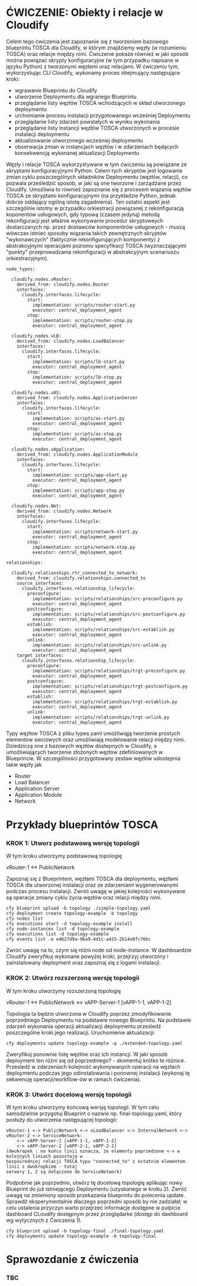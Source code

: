 # ĆWICZENIE: Obiekty i relacje w Cloudify
Celem tego ćwiczenia jest zapoznanie się z tworzeniem bazowego blueprintu TOSCA dla Cloudify, w którym znajdziemy węzły (w rozumieniu TOSCA) oraz relacje między nimi. Ćwiczenie pokaże również w jaki sposób można powiązać skrypty konfiguracyjne (w tym przypadku napisane w języku Python) z tworzonymi węzłami oraz relacjami. W ćwiczeniu tym, wykorzystując CLI Cloudify, wykonamy proces obejmujący następujące kroki:
- wgrawanie Blueprintu do Cloudify
- utworzenie Deploymentu dla wgranego Blueprintu
- przeglądanie listy węzłów TOSCA wchodzących w skład utworzonego deploymentu
- urchomianie procesu instalacji przygotowanego wcześniej Deploymentu
- przeglądanie listy zdarzeń powstałych w wyniku wykonania 
- przeglądanie listy instancji węzłów TOSCA utworzonych w procesie instalacji deploymentu
- aktualizowanie utworzonego wcześniej deploymentu
- obserwacja zmian w instancjach węzłów i w zdarzeniach będących konsekwencją wykonanej aktualizacji Deploymentu

Węzły i relacje TOSCA wykorzystywane w tym ćwiczeniu są powiązane ze skryptami konfiguracyjnymi Python. Celem tych skryptów jest logowanie zmian cyklu poszczególnych składników Deploymentu (węzłów, relacji), co pozwala prześledzić sposób, w jaki są one tworzone i zarządzane przez Cloudify. Umożliwia to również zapoznanie się z procesem wiązania węzłów TOSCA ze skryptami konfiguracyjnymi (na przykładzie Python, jednak dobrze oddający ogólną istotę zagadnienia). Ten ostatni aspekt jest szczególnie istotny w przypadku orkiestracji powiązanej z rekonfiguracją koponentów usługowych, gdy typową (czasem jedyną) metodą rekonfiguracji jest właśnie wykonywanie procedur skryptoweych dostarczanych np. przez dostawców komponentrów usługowych - muszą wówczas istnieć sposoby wiązania takich zewnętrznych skryptów "wykonawczych" (faktycznie rekonfigurujących komponenty) z abstrakcyjnymi operacjami poziomu specyfikacji TOSCA (wyznaczającymi "punkty" przeprowadzania rekonfiguracji w abstrakcyjnym scenariuszu orkiestracyjnym).

```
node_types:

  cloudify.nodes.vRouter:
    derived_from: cloudify.nodes.Router
    interfaces:
      cloudify.interfaces.lifecycle:
        start:
          implementation: scripts/router-start.py
          executor: central_deployment_agent
        stop:
          implementation: scripts/router-stop.py
          executor: central_deployment_agent

  cloudify.nodes.vLB:
    derived_from: cloudify.nodes.LoadBalancer
    interfaces:
      cloudify.interfaces.lifecycle:
        start:
          implementation: scripts/lb-start.py
          executor: central_deployment_agent
        stop:
          implementation: scripts/lb-stop.py
          executor: central_deployment_agent

  cloudify.nodes.vAS:
    derived_from: cloudify.nodes.ApplicationServer
    interfaces:
      cloudify.interfaces.lifecycle:
        start:
          implementation: scripts/as-start.py
          executor: central_deployment_agent
        stop:
          implementation: scripts/as-stop.py
          executor: central_deployment_agent
		  
  cloudify.nodes.vApplication:
    derived_from: cloudify.nodes.ApplicationModule
    interfaces:
      cloudify.interfaces.lifecycle:
        start:
          implementation: scripts/app-start.py
          executor: central_deployment_agent
        stop:
          implementation: scripts/app-stop.py
          executor: central_deployment_agent
		  
  cloudify.nodes.Net:
    derived_from: cloudify.nodes.Network
    interfaces:
      cloudify.interfaces.lifecycle:
        start:
          implementation: scripts/network-start.py
          executor: central_deployment_agent
        stop:
          implementation: scripts/network-stop.py
          executor: central_deployment_agent

relationships:

  cloudify.relationships.rtr_connected_to_network:
    derived_from: cloudify.relationships.connected_to
    source_interfaces:
      cloudify.interfaces.relationship_lifecycle:
        preconfigure:
          implementation: scripts/relationships/src-preconfigure.py
          executor: central_deployment_agent
        postconfigure:
          implementation: scripts/relationships/src-postconfigure.py
          executor: central_deployment_agent
        establish:
          implementation: scripts/relationships/src-establish.py
          executor: central_deployment_agent
        unlink:
          implementation: scripts/relationships/src-unlink.py
          executor: central_deployment_agent
    target_interfaces:
      cloudify.interfaces.relationship_lifecycle:
        preconfigure:
          implementation: scripts/relationships/trgt-preconfigure.py
          executor: central_deployment_agent
        postconfigure:
          implementation: scripts/relationships/trgt-postconfigure.py
          executor: central_deployment_agent
        establish:
          implementation: scripts/relationships/trgt-establish.py
          executor: central_deployment_agent
        unlink:
          implementation: scripts/relationships/trgt-unlink.py
          executor: central_deployment_agent

```
Typy węzłow TOSCA z pliku types.yaml umożliwiąją tworzenie prostych elementów sieciowych oraz umożliwiają modelowanie relacji między nimi. Dziedziczą one z bazowych węzłów dostepnych w Cloudify, a umożliwiających tworzenie złożonych węzłów zdefiniowanych w Blueprincie. W szczególności przygotowany zestaw węzłów udostepnia takie węzły jak
- Router
- Load Balancer
- Application Server
- Application Module
- Network

# Przykłady blueprintów TOSCA

### KROK 1: Utworz podstawową wersję topologii
W tym kroku utworzymy podstawową topologię

vRouter-1 <-> PublicNetwork

Zapoznaj się z Blueprintem, węzłami TOSCA dla deploymentu, węzłami TOSCA dla utworzonej instalacji oraz ze zdarzeniami wygenerowanymi podczas procesu instalacji. Zwróć uwagę w jakiej kolejności wykonywane są operacje zmiany cyklu życia węzłów oraz relacji między nimi.

```
cfy blueprint upload -b topology ./simple-topology.yaml
cfy deployment create topology-example -b topology
cfy nodes list
cfy executions start -d topology-example install
cfy node-instances list -d topology-example
cfy executions list -d topology-example
cfy events list -e e4627d9a-9ba9-4d1c-a415-2b14e8fc76bc 
```

Zwróć uwagę na to, czym się różni node od node-instance. W dashboardzie Cloudify zweryfikuj wykonane powyżej kroki, przejrzyj utworzony i zainstalowany deployment oraz zapoznaj się z logami instalacji.

### KROK 2: Utwórz rozszerzoną wersję topologii
W tym kroku utworzymy rozszerzoną topologię

vRouter-1 <-> PublicNetwork <-> vAPP-Server-1 [vAPP-1-1, vAPP-1-2]

Topologia ta będzie utworzona w Cloudify poprzez zmodyfikowanie poprzedniego Deploymentu na podstawie nowego Blueprintu. 
Na podstawie zdarzeń wykonania operacji aktualizacji deploymentu prześledź poszczególne kroki jego realizacji. Uruchomienie aktualizacji:

```
cfy deployments update topology-example -p ./extended-topology.yaml
```

Zweryfikuj ponownie listę węzłów oraz ich instancji. W jaki sposób deployment ten różni się od poprzedniego? - skomentuj krótko te różnice. Przesledź w zdarzeniach kolejność wykonywanych operacji na węzłach deploymentu podczas jego odinstalowania i ponownej instalacji (wykonaj tę sekwencję operacji/workflow-ów w ramach ćwiczenia).

### KROK 3: Utwórz docelową wersję topologii

W tym kroku utworzymy końcową wersję topologii. W tym celu samodzielnie przygotuj Blueprint o nazwie np. final-topology.yaml, który posłuży do utworzenia następującej topologii:

```
vRouter-1 <-> PublicNetwork <-> vLoadBalancer <-> InternalNetwork <-> vRouter-2 <-> ServiceNetwork: 
    <-> vAPP-Server-1 [vAPP-1-1, vAPP-1-2]
    <-> vAPP-Server-2 [vAPP-2-1, vAPP-2-2]
(dwukropek : na końcu linii oznacza, że elementy poprzedzone <-> w kolejnych liniach pozostają w 
bezpośredniej relacji TOSCA typu "connected_to" z ostatnim elementem linii z dwukropkiem - tutaj 
serwery 1, 2 są dołączone do ServiceNetwork)
```

Podpobnie jak poprzednio, utwórz tę docelową topologię aplikując nowy Blueprint do już istniejącego Deploymentu (uzyskanego w kroku 2). Zwróć uwagę na zmieniony sposób przekazania blueprintu do polecenia update. Sprawdź eksperymentalnie dlaczego poprzedni sposób by nie zadziałał; w celu ustalenia przyczyn warto przejrzeć informacje dostępne w pulpicie dashboard CLoudify dostępnym przez przeglądarke (dostęp do dashboard wg wytycznych z Ćwiczenia 1).
```
cfy blueprint upload -b topology-final ./final-topology.yaml
cfy deployments update topology-example -b topology-final
```
# Sprawozdanie z ćwiczenia

### TBC
